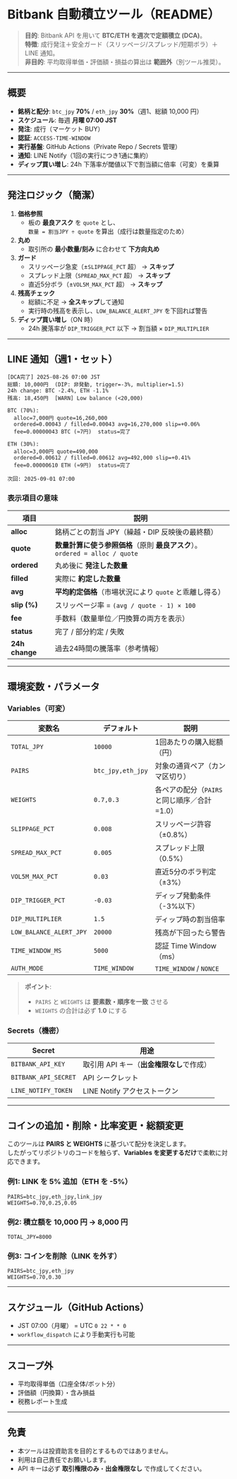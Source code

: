 # Bitbank 自動積立ツール（README）

> **目的**: Bitbank API を用いて **BTC/ETH を週次で定額積立 (DCA)**。  
> **特徴**: 成行発注＋安全ガード（スリッページ/スプレッド/短期ボラ）＋ LINE 通知。  
> **非目的**: 平均取得単価・評価額・損益の算出は **範囲外**（別ツール推奨）。

---

## 概要

- **銘柄と配分**: `btc_jpy` **70%** / `eth_jpy` **30%**（週1、総額 10,000 円）
- **スケジュール**: 毎週 **月曜 07:00 JST**
- **発注**: 成行（マーケット BUY）
- **認証**: `ACCESS-TIME-WINDOW`
- **実行基盤**: GitHub Actions（Private Repo / Secrets 管理）
- **通知**: LINE Notify（1回の実行につき1通に集約）
- **ディップ買い増し**: 24h 下落率が閾値以下で割当額に倍率（可変）を乗算

---

## 発注ロジック（簡潔）

1. **価格参照**  
   - 板の **最良アスク** を `quote` とし、  
     `数量 = 割当JPY ÷ quote` を算出（成行は数量指定のため）
2. **丸め**  
   - 取引所の **最小数量/刻み** に合わせて **下方向丸め**
3. **ガード**  
   - スリッページ急変（±`SLIPPAGE_PCT` 超） → **スキップ**  
   - スプレッド上限（`SPREAD_MAX_PCT` 超） → **スキップ**  
   - 直近5分ボラ（±`VOL5M_MAX_PCT` 超） → **スキップ**
4. **残高チェック**  
   - 総額に不足 → **全スキップ**して通知  
   - 実行時の残高を表示し、`LOW_BALANCE_ALERT_JPY` を下回れば警告
5. **ディップ買い増し**（ON 時）  
   - 24h 騰落率が `DIP_TRIGGER_PCT` 以下 → 割当額 × `DIP_MULTIPLIER`

---

## LINE 通知（週1・セット）

```
[DCA完了] 2025-08-26 07:00 JST
総額: 10,000円  (DIP: 非発動, trigger=-3%, multiplier=1.5)
24h change: BTC -2.4%, ETH -1.1%
残高: 18,450円  [WARN] Low balance (<20,000)

BTC (70%):
  alloc=7,000円 quote=16,260,000
  ordered=0.00043 / filled=0.00043 avg=16,270,000 slip=+0.06%
  fee=0.00000043 BTC (≈7円)  status=完了

ETH (30%):
  alloc=3,000円 quote=490,000
  ordered=0.00612 / filled=0.00612 avg=492,000 slip=+0.41%
  fee=0.00000610 ETH (≈9円)  status=完了

次回: 2025-09-01 07:00
```

### 表示項目の意味

| 項目 | 説明 |
|---|---|
| **alloc** | 銘柄ごとの割当 JPY（繰越・DIP 反映後の最終額） |
| **quote** | **数量計算に使う参照価格**（原則 **最良アスク**）。`ordered = alloc / quote` |
| **ordered** | 丸め後に **発注した数量** |
| **filled** | 実際に **約定した数量** |
| **avg** | **平均約定価格**（市場状況により `quote` と乖離し得る） |
| **slip (%)** | スリッページ率 = `(avg / quote - 1) × 100` |
| **fee** | 手数料（数量単位／円換算の両方を表示） |
| **status** | 完了 / 部分約定 / 失敗 |
| **24h change** | 過去24時間の騰落率（参考情報） |

---

## 環境変数・パラメータ

### Variables（可変）

| 変数名 | デフォルト | 説明 |
|--------|------------|------|
| `TOTAL_JPY` | `10000` | 1回あたりの購入総額（円） |
| `PAIRS` | `btc_jpy,eth_jpy` | 対象の通貨ペア（カンマ区切り） |
| `WEIGHTS` | `0.7,0.3` | 各ペアの配分（`PAIRS` と同じ順序／合計=1.0） |
| `SLIPPAGE_PCT` | `0.008` | スリッページ許容（±0.8%） |
| `SPREAD_MAX_PCT` | `0.005` | スプレッド上限（0.5%） |
| `VOL5M_MAX_PCT` | `0.03` | 直近5分のボラ判定（±3%） |
| `DIP_TRIGGER_PCT` | `-0.03` | ディップ発動条件（-3%以下） |
| `DIP_MULTIPLIER` | `1.5` | ディップ時の割当倍率 |
| `LOW_BALANCE_ALERT_JPY` | `20000` | 残高が下回ったら警告 |
| `TIME_WINDOW_MS` | `5000` | 認証 Time Window（ms） |
| `AUTH_MODE` | `TIME_WINDOW` | `TIME_WINDOW` / `NONCE` |

> **ポイント**:  
> - `PAIRS` と `WEIGHTS` は **要素数・順序を一致** させる  
> - `WEIGHTS` の合計は必ず **1.0** にする

### Secrets（機密）

| Secret | 用途 |
|---|---|
| `BITBANK_API_KEY` | 取引用 API キー（**出金権限なし**で作成） |
| `BITBANK_API_SECRET` | API シークレット |
| `LINE_NOTIFY_TOKEN` | LINE Notify アクセストークン |

---

## コインの追加・削除・比率変更・総額変更

このツールは **PAIRS と WEIGHTS** に基づいて配分を決定します。  
したがってリポジトリのコードを触らず、**Variables を変更するだけ**で柔軟に対応できます。

### 例1: LINK を 5% 追加（ETH を -5%）

```
PAIRS=btc_jpy,eth_jpy,link_jpy
WEIGHTS=0.70,0.25,0.05
```

### 例2: 積立額を 10,000 円 → 8,000 円

```
TOTAL_JPY=8000
```

### 例3: コインを削除（LINK を外す）

```
PAIRS=btc_jpy,eth_jpy
WEIGHTS=0.70,0.30
```

---

## スケジュール（GitHub Actions）

- JST 07:00（月曜） = UTC `0 22 * * 0`
- `workflow_dispatch` により手動実行も可能

---

## スコープ外

- 平均取得単価（口座全体/ボット分）
- 評価額（円換算）・含み損益
- 税務レポート生成

---

## 免責

- 本ツールは投資助言を目的とするものではありません。  
- 利用は自己責任でお願いします。  
- API キーは必ず **取引権限のみ**・**出金権限なし** で作成してください。
